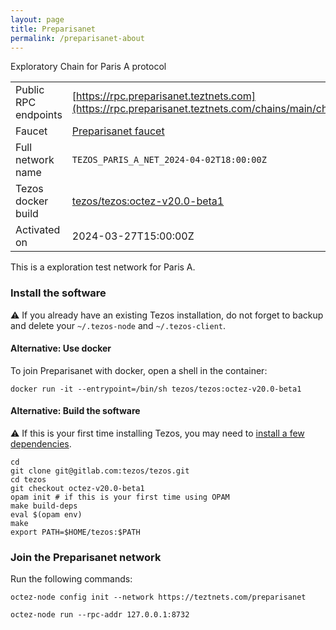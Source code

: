 ```yaml
---
layout: page
title: Preparisanet
permalink: /preparisanet-about
---
```


Exploratory Chain for Paris A protocol

| | |
|-------|---------------------|
| Public RPC endpoints | [https://rpc.preparisanet.teztnets.com](https://rpc.preparisanet.teztnets.com/chains/main/chain_id)<br/> |
| Faucet | [Preparisanet faucet](https://faucet.preparisanet.teztnets.com) |
| Full network name | `TEZOS_PARIS_A_NET_2024-04-02T18:00:00Z` |
| Tezos docker build | [tezos/tezos:octez-v20.0-beta1](https://hub.docker.com/r/tezos/tezos/tags?page=1&ordering=last_updated&name=octez-v20.0-beta1) |
| Activated on | 2024-03-27T15:00:00Z |




This is a exploration test network for Paris A.


### Install the software

⚠️  If you already have an existing Tezos installation, do not forget to backup and delete your `~/.tezos-node` and `~/.tezos-client`.



#### Alternative: Use docker

To join Preparisanet with docker, open a shell in the container:

```
docker run -it --entrypoint=/bin/sh tezos/tezos:octez-v20.0-beta1
```

#### Alternative: Build the software

⚠️  If this is your first time installing Tezos, you may need to [install a few dependencies](https://tezos.gitlab.io/introduction/howtoget.html#setting-up-the-development-environment-from-scratch).

```
cd
git clone git@gitlab.com:tezos/tezos.git
cd tezos
git checkout octez-v20.0-beta1
opam init # if this is your first time using OPAM
make build-deps
eval $(opam env)
make
export PATH=$HOME/tezos:$PATH
```

### Join the Preparisanet network

Run the following commands:

```
octez-node config init --network https://teztnets.com/preparisanet

octez-node run --rpc-addr 127.0.0.1:8732
```






